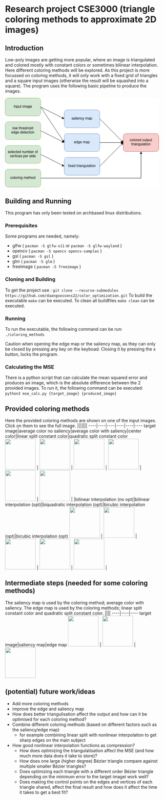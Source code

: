 # Research project CSE3000 (triangle coloring methods to approximate 2D images)

## Introduction
Low-poly images are getting more popular, where an image is triangulated and colored mostly with constant colors or sometimes bilinear interpolation. Here different coloring methods will be explored. As this project is more focussed on coloring methods, it will only work with a fixed grid of triangles and a square input images (otherwise the result will be squashed into a square). The program uses the following basic pipeline to produce the images.

![Program Pipelin](README_images/pipeline.png)


## Building and Running
This program has only been tested on archbased linux distributions.

### Prerequisites
Some programs are needed, namely:
* glfw ( ```pacman -S glfw-x11``` or ```pacman -S glfw-wayland``` )
* opencv ( ```pacman -S opencv opencv-samples``` )
* gsl ( ```pacman -S gsl``` )
* glm ( ```pacman -S glm``` )
* freeimage ( ```pacman -S freeimage``` )

### Cloning and Building
To get the project use : ```git clone --recurse-submodules https://github.com/daangoossens22/color_optimization.git```
To build the executable ```make``` can be executed. To clean all buildfiles ```make clean``` can be executed.

### Running
To run the executable, the following command can be run:
```./coloring_methods```

Caution when opening the edge map or the saliency map, as they can only be closed by pressing any key on the keyboad. Closing it by pressing the x button, locks the program.

### Calculating the MSE
There is a python script that can calculate the mean squared error and produces an image, which is the absolute difference between the 2 provided images. To run it, the following command can be executed:
```python3 mse_calc.py {target_image} {produced_image}```

## Provided coloring methods
Here the provided coloring methods are shown on one of the input images. Click on them to see the full image.
|||||||
----|----|----|----|----|----
target image|average color no saliency|average color with saliency|center color|linear split constant color|quadratic split constant color
<img src="input_images/apple.jpg" width="100" height="100"> | <img src="README_images/avg_no_saliency.png" width="100" height="100"> | <img src="README_images/avg_saliency.png" width="100" height="100"> | <img src="README_images/center_color.png" width="100" height="100"> | <img src="README_images/linear_split_constant_color.png" width="100" height="100"> | <img src="README_images/quadratic_split_constant_color.png" width="100" height="100"> | 
|bilinear interpolation (no opt)|bilinear interpolation (opt)|biquadratic interpolation (opt)|bicubic interpolation (opt)|bicubic interpolation (opt)
<img src="README_images/bilinear_interpolation_no_opt.png" width="100" height="100"> | <img src="README_images/bilinear_interpolation_opt.png" width="100" height="100"> | <img src="README_images/biquadratic_interpolation_opt.png" width="100" height="100"> | <img src="README_images/bicubic_interpolation_opt.png" width="100" height="100"> | <img src="README_images/biquartic_interpolation_opt.png" width="100" height="100"> | 


## Intermediate steps (needed for some coloring methods)
The saliency map is used by the coloring method; average color with saliency. The edge map is used by the coloring methods; linear split constant color and quadratic split constant color.
||||
----|----|----
target image|saliency map|edge map
<img src="input_images/apple.jpg" width="100" height="100"> | <img src="README_images/example_saliency_map.png" width="100" height="100"> | <img src="README_images/example_edge_map.png" width="100" height="100">

## (potential) future work/ideas
* Add more coloring methods
* improve the edge and saliency map
* How does better triangulisation affect the output and how can it be optimised for each coloring method?
* Combine different coloring methods (based on different factors such as the saliency/edge map)
  * for example combining linear split with nonlinear interpolation to get sharp edges on the main subject
* How good nonlinear interpolation functions as compression?
  * How does optimizing the triangulatisation affect the MSE (and how much more data does it take to store)?
  * How does one large (higher degree) Bézier triangle compare against multiple smaller Bézier triangles?
  * Does optimizing each triangle with a different order Bézier triangle depending on the minimum error to the target imagei work well?
  * Does making the control points on the edges and vertices of each triangle shared, affect the final result and how does it affect the time it takes to get a best fit?
